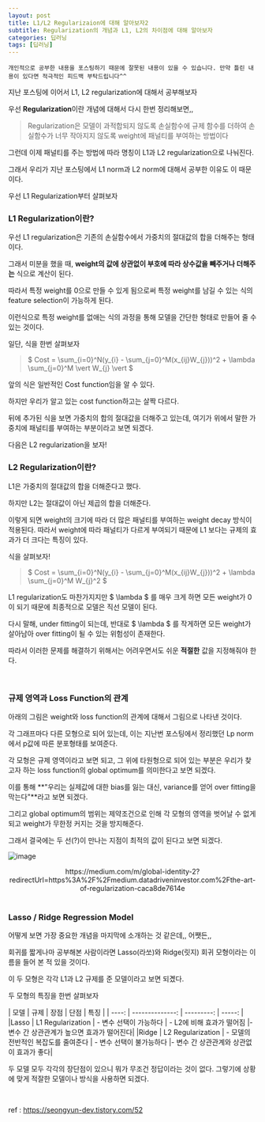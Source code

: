 ```yaml
---
layout: post
title: L1/L2 Regularizaion에 대해 알아보자2
subtitle: Regularization의 개념과 L1, L2의 차이점에 대해 알아보자
categories: 딥러닝
tags: [딥러닝]
---
```


`개인적으로 공부한 내용을 포스팅하기 때문에 잘못된 내용이 있을 수 있습니다. 만약 틀린 내용이 있다면 적극적인 피드백 부탁드립니다^^`


지난 포스팅에 이어서 L1, L2 regularization에 대해서 공부해보자

우선 **Regularization**이란 개념에 대해서 다시 한번 정리해보면,,

> Regularization은 모델이 과적합되지 않도록 손실함수에 규제 함수를 더하여 손실함수가 너무 작아지지 않도록 weight에 패널티를 부여하는 방법이다

그런데 이제 패널티를 주는 방법에 따라 명칭이 L1과 L2 regularization으로 나눠진다.

그래서 우리가 지난 포스팅에서 L1 norm과 L2 norm에 대해서 공부한 이유도 이 때문이다.

우선 L1 Regularization부터 살펴보자



### L1 Regularization이란?

우선 L1 regularization은 기존의 손실함수에서 가중치의 절대값의 합을 더해주는 형태이다.

그래서 미분을 했을 때, **weight의 값에 상관없이 부호에 따라 상수값을 빼주거나 더해주는** 식으로 계산이 된다.

따라서 특정 weight를 0으로 만들 수 있게 됨으로써 특정 weight를 남길 수 있는 식의 feature selection이 가능하게 된다.

이런식으로 특정 weight를 없애는 식의 과정을 통해 모델을 간단한 형태로 만들어 줄 수 있는 것이다.

일단, 식을 한번 살펴보자

> $ Cost = \sum_{i=0}^N(y_{i} - \sum_{j=0}^M(x_{ij}W_{j}))^2 + \lambda \sum_{j=0}^M \vert W_{j} \vert $

앞의 식은 일반적인 Cost function임을 알 수 있다.

하지만 우리가 알고 있는 cost function하고는 살짝 다르다.

뒤에 추가된 식을 보면 가중치의 합의 절대값을 더해주고 있는데, 여기가 위에서 말한 가중치에 패널티를 부여하는 부분이라고 보면 되겠다.

다음은 L2 regularization을 보자!


### L2 Regularization이란?

L1은 가중치의 절대값의 합을 더해준다고 했다.

하지만 L2는 절대값이 아닌 제곱의 합을 더해준다.

이렇게 되면 weight의 크기에 따라 더 많은 패널티를 부여하는 weight decay 방식이 적용된다. 따라서 weight에 따라 패널티가 다르게 부여되기 때문에 L1 보다는 규제의 효과가 더 크다는 특징이 있다.

식을 살펴보자!

> $ Cost = \sum_{i=0}^N(y_{i} - \sum_{j=0}^M(x_{ij}W_{j}))^2 + \lambda \sum_{j=0}^M W_{j}^2 $

L1 regularization도 마찬가지지만 $ \lambda $ 를 매우 크게 하면 모든 weight가 0이 되기 때문에 최종적으로 모델은 직선 모델이 된다.

다시 말해, under fitting이 되는데, 반대로 $ \lambda $ 를 작게하면 모든 weight가 살아남아 over fitting이 될 수 있는 위험성이 존재한다.

따라서 이러한 문제를 해결하기 위해서는 어려우면서도 쉬운 **적절한** 값을 지정해줘야 한다.

<br>

### 규제 영역과 Loss Function의 관계

아래의 그림은 weight와 loss function의 관계에 대해서 그림으로 나타낸 것이다.

각 그래프마다 다른 모형으로 되어 있는데, 이는 지난번 포스팅에서 정리했던 Lp norm에서 p값에 따른 분포형태를 보여준다.

각 모형은 규제 영역이라고 보면 되고, 그 위에 타원형으로 되어 있는 부분은 우리가 찾고자 하는 loss function의 global optimum를 의미한다고 보면 되겠다.

이를 통해 **"우리는 실제값에 대한 bias를 잃는 대신, variance를 얻어 over fitting을 막는다"**라고 보면 되겠다.

그리고 global optimum의 범위는 제약조건으로 인해 각 모형의 영역을 벗어날 수 없게 되고 weight가 무한정 커지는 것을 방지해준다.

그래서 결국에는 두 선(?)이 만나는 지점이 최적의 값이 된다고 보면 되겠다.


![image](https://github.com/daetamong/daetamong.github.io/assets/111731468/ee8ec887-d986-4f2a-94e9-454dd4b2c731)

<center>https://medium.com/m/global-identity-2?redirectUrl=https%3A%2F%2Fmedium.datadriveninvestor.com%2Fthe-art-of-regularization-caca8de7614e</center>

<br>

### Lasso / Ridge Regression Model

어떻게 보면 가장 중요한 개념을 마지막에 소개하는 것 같은데,, 어쨋든,,

회귀를 짧게나마 공부해본 사람이라면 Lasso(라쏘)와 Ridge(릿지) 회귀 모형이라는 이름을 들어 본 적 있을 것이다.

이 두 모형은 각각 L1과 L2 규제를 준 모델이라고 보면 되곘다.

두 모형의 특징을 한번 살펴보자

| 모델 | 규제 | 장점 | 단점 | 특징 |
| ----: | --------------: | ---------: | -----: |
|Lasso | L1 Regularization | - 변수 선택이 가능하다 | - L2에 비해 효과가 떨어짐 |- 변수 간 상관관계가 높으면 효과가 떨어진다|
|Ridge | L2 Regularization | - 모델의 전반적인 복잡도를 줄여준다 | - 변수 선택이 불가능하다 |- 변수 간 상관관계와 상관없이 효과가 좋다|

두 모델 모두 각각의 장단점이 있으니 뭐가 무조건 정답이라는 것이 없다. 그렇기에 상황에 맞게 적잘한 모델이나 방식을 사용하면 되겠다.

<br>

ref : https://seongyun-dev.tistory.com/52